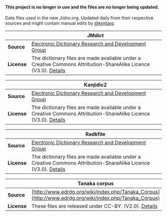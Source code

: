 #### This project is no longer in use and the files are no longer being updated.

Data files used in the new Jisho.org. Updated daily from their respective sources and might contain manual edits by [@kimtaro](http://github.com/kimtaro).

|     | JMdict |
| --- | --- |
| **Source** | [Electronic Dictionary Research and Development Group](http://www.edrdg.org/) |
| **License** | The dictionary files are made available under a Creative Commons Attribution-ShareAlike Licence (V3.0). [Details](http://www.edrdg.org/edrdg/licence.html) |

|     | Kanjidic2 |
| --- | --- |
| **Source** | [Electronic Dictionary Research and Development Group](http://www.edrdg.org/) |
| **License** | The dictionary files are made available under a Creative Commons Attribution-ShareAlike Licence (V3.0). [Details](http://www.edrdg.org/edrdg/licence.html) |

|     | Radkfile |
| --- | --- |
| **Source** | [Electronic Dictionary Research and Development Group](http://www.edrdg.org/) |
| **License** | The dictionary files are made available under a Creative Commons Attribution-ShareAlike Licence (V3.0). [Details](http://www.edrdg.org/edrdg/licence.html) |

|     | Tanaka corpus |
| --- | --- |
| **Source** | [http://www.edrdg.org/wiki/index.php/Tanaka_Corpus](http://www.edrdg.org/wiki/index.php/Tanaka_Corpus) |
| **License** | These files are released under CC-BY. (V2.0). [Details](http://creativecommons.org/licenses/by/2.0/fr/) |
